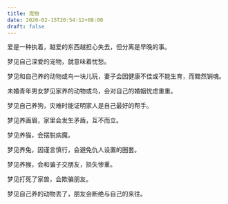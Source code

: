 ```yaml
---
title: 宠物
date: 2020-02-15T20:54:12+08:00
draft: false
---
```


爱是一种执着，越爱的东西越担心失去，但分离是早晚的事。



梦见自己深爱的宠物，就意味着忧愁。



梦见和自己养的动物或鸟一块儿玩，妻子会因健康不佳或不能生育，而黯然销魂。



未婚青年男女梦见家养的动物或鸟，会对自己的婚姻忧虑重重。



梦见自己养狗，灾难时能证明家人是自己最好的帮手。



梦见养画眉，家里会发生矛盾，互不而立。



梦见养猫，会摆脱病魔。



梦见养兔，因谨言慎行，会避免仇人设置的圈套。



梦见养猴，会和骗子交朋友，损失惨重。



梦见打死了家兽，会欺骗朋友。



梦见自己养的动物丢了，朋友会断绝与自己的来往。


